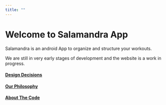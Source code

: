 ```yaml
---
title: ""
---
```


# Welcome to Salamandra App

Salamandra is an android App to organize and structure your workouts.

We are still in very early stages of development and the website is a work in progress.

#### [Design Decisions](/design_decisions/)
#### [Our Philosophy](/philosophy/)
#### [About The Code](/code/)

